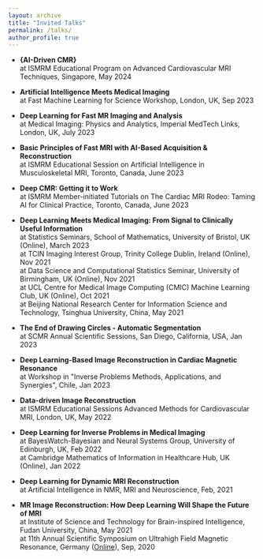 ```yaml
---
layout: archive
title: "Invited Talks"
permalink: /talks/
author_profile: true
---
```

- **{AI-Driven CMR}**\
   at ISMRM Educational Program on Advanced Cardiovascular MRI Techniques, Singapore, May 2024

- **Artificial Intelligence Meets Medical Imaging**\
   at Fast Machine Learning for Science Workshop, London, UK, Sep 2023

- **Deep Learning for Fast MR Imaging and Analysis**\
   at Medical Imaging: Physics and Analytics, Imperial MedTech Links, London, UK, July 2023
  
- **Basic Principles of Fast MRI with AI-Based Acquisition & Reconstruction**\
   at ISMRM Educational Session on Artificial Intelligence in Musculoskeletal MRI, Toronto, Canada, June 2023
  
- **Deep CMR: Getting it to Work**\
   at ISMRM Member-initiated Tutorials on The Cardiac MRI Rodeo: Taming AI for Clinical Practice, Toronto, Canada, June 2023
  
- **Deep Learning Meets Medical Imaging: From Signal to Clinically Useful Information**\
   at Statistics Seminars, School of Mathematics, University of Bristol, UK (Online), March 2023\
   at TCIN Imaging Interest Group, Trinity College Dublin, Ireland (Online), Nov 2021\
   at Data Science and Computational Statistics Seminar, University of Birmingham, UK (Online), Nov 2021\
   at UCL Centre for Medical Image Computing (CMIC) Machine Learning Club, UK (Online), Oct 2021\
   at Beijing National Research Center for Information Science and Technology, Tsinghua University, China, May 2021
   
- **The End of Drawing Circles - Automatic Segmentation**\
   at SCMR Annual Scientific Sessions, San Diego, California, USA, Jan 2023
- **Deep Learning-Based Image Reconstruction in Cardiac Magnetic Resonance**\
   at Workshop in "Inverse Problems Methods, Applications, and Synergies", Chile, Jan 2023
- **Data-driven Image Reconstruction**\
   at ISMRM Educational Sessions Advanced Methods for Cardiovascular MRI, London, UK, May 2022
   
- **Deep Learning for Inverse Problems in Medical Imaging**\
   at BayesWatch-Bayesian and Neural Systems Group, University of Edinburgh, UK, Feb 2022\
   at Cambridge Mathematics of Information in Healthcare Hub, UK (Online), Jan 2022
   
- **Deep Learning for Dynamic MRI Reconstruction**\
   at Artificial Intelligence in NMR, MRI and Neuroscience, Feb, 2021
   
- **MR Image Reconstruction: How Deep Learning Will Shape the Future of MRI**\
   at Institute of Science and Technology for Brain-inspired Intelligence, Fudan University, China, May 2021\
   at 11th Annual Scientific Symposium on Ultrahigh Field Magnetic Resonance, Germany ([Online](https://www.youtube.com/watch?v=_K2Av7woSZM&t=3s&ab_channel=chenqin)), Sep, 2020 
   
